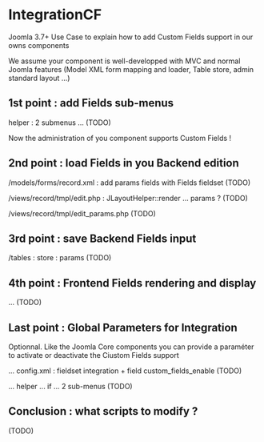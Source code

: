# IntegrationCF
Joomla 3.7+ Use Case to explain how to add Custom Fields support in our owns components

We assume your component is well-developped with MVC and normal Joomla features (Model XML form mapping and loader, Table store, admin standard layout ...)

## 1st point : add Fields sub-menus

helper : 2 submenus ... (TODO)

Now the administration of you component supports Custom Fields !

## 2nd point : load Fields in you Backend edition

/models/forms/record.xml : add params fields with Fields fieldset (TODO)

/views/record/tmpl/edit.php : JLayoutHelper::render ... params ? (TODO)

/views/record/tmpl/edit_params.php (TODO)

## 3rd point : save Backend Fields input

/tables : store : params (TODO)

## 4th point : Frontend Fields rendering and display

... (TODO)

## Last point : Global Parameters for Integration
Optionnal. Like the Joomla Core components you can provide a paraméter to activate or deactivate the Ciustom Fields support

... config.xml : fieldset integration + field custom_fields_enable  (TODO)

... helper ... if ... 2 sub-menus  (TODO)



## Conclusion : what scripts to modify ?

 (TODO)
